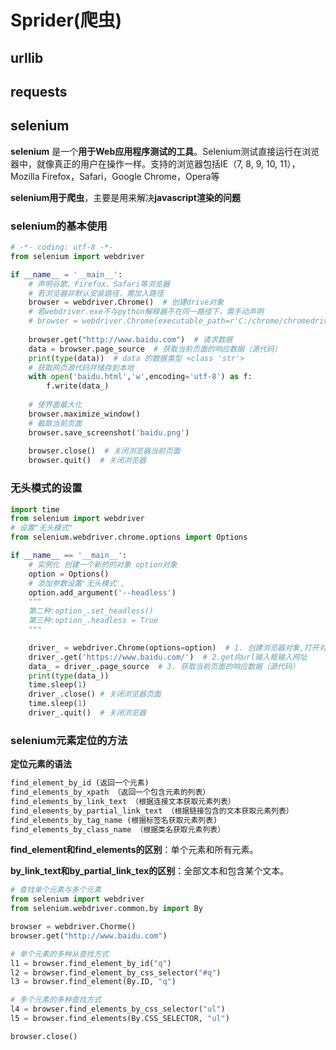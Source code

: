 # Sprider(爬虫)

## urllib

## requests

## selenium

**selenium** 是一个**用于Web应用程序测试的工具**。Selenium测试直接运行在浏览器中，就像真正的用户在操作一样。支持的浏览器包括IE（7, 8, 9, 10, 11），Mozilla Firefox，Safari，Google Chrome，Opera等

**selenium用于爬虫**，主要是用来解决**javascript渲染的问题**

### selenium的基本使用

```python
# -*- coding: utf-8 -*-
from selenium import webdriver

if __name__ = '__main__':
    # 声明谷歌、Firefox、Safari等浏览器
    # 若浏览器非默认安装路径，需加入路径
    browser = webdriver.Chrome()  # 创建drive对象
    # 若webdriver.exe不与python解释器不在同一路径下，需手动声明
    # browser = webdriver.Chrome(executable_path=r'C:/chrome/chromedriver.exe')
    
    browser.get("http://www.baidu.com")  # 请求数据
    data = browser.page_source  # 获取当前页面的响应数据（源代码）
    print(type(data))  # data 的数据类型 <class 'str'>
    # 获取网页源代码并储存到本地
    with open('baidu.html','w',encoding='utf-8') as f:
        f.write(data_)
    
    # 使界面最大化
    browser.maximize_window()
    # 截取当前页面
	browser.save_screenshot('baidu.png')
    
    browser.close()  # 关闭浏览器当前页面
    browser.quit()  # 关闭浏览器
```

### 无头模式的设置

```python
import time
from selenium import webdriver
# 设置"无头模式"
from selenium.webdriver.chrome.options import Options

if __name__ == '__main__':
    # 实例化 创建一个新的的对象 option对象
    option = Options()
    # 添加参数设置'无头模式',
    option.add_argument('--headless')
    """
    第二种:option_.set_headless()
    第三种:option_.headless = True
    """

    driver_ = webdriver.Chrome(options=option)  # 1. 创建浏览器对象,打开对应浏览器
    driver_.get('https://www.baidu.com/')  # 2.get向url输入框输入网址
    data_ = driver_.page_source  # 3. 获取当前页面的响应数据（源代码）
    print(type(data_))
    time.sleep(1)
    driver_.close() # 关闭浏览器页面
    time.sleep(1)
    driver_.quit()  # 关闭浏览器
```

### selenium元素定位的方法

**定位元素的语法**

```python
find_element_by_id (返回一个元素)
find_elements_by_xpath （返回一个包含元素的列表）
find_elements_by_link_text （根据连接文本获取元素列表）
find_elements_by_partial_link_text （根据链接包含的文本获取元素列表）
find_elements_by_tag_name (根据标签名获取元素列表)
find_elements_by_class_name （根据类名获取元素列表）
```

**find_element和find_elements的区别**：单个元素和所有元素。

**by_link_text和by_partial_link_tex的区别**：全部文本和包含某个文本。

```python
# 查找单个元素与多个元素
from selenium import webdriver
from selenium.webdriver.common.by import By

browser = webdriver.Chorme()
browser.get("http://www.baidu.com")

# 单个元素的多种从查找方式
l1 = browser.find_element_by_id("q")
l2 = browser.find_element_by_css_selector("#q")
l3 = browser.find_element(By.ID, "q")

# 多个元素的多种查找方式
l4 = browser.find_elements_by_css_selector("ul")
l5 = browser.find_elements(By.CSS_SELECTOR, "ul")

browser.close()
```

